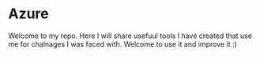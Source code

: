 # Azure


Welcome to my repo.
Here I will share usefuul tools I have created that use me for chalnages I was faced with.
Welcome to use it and improve it :)
